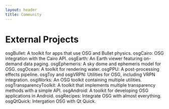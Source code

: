 ```yaml
---
layout: header
title: Community
---
```

# External Projects

osgBullet: A toolkit for apps that use OSG and Bullet physics.
osgCairo: OSG integration with the Cairo API.
osgEarth: An Earth viewer featuring on-demand data paging.
osgEphemeris: A sky dome and ephemeris model for OSG.
osgOcean: A toolkit for rendering water.
osgPPU: A post-processing effects pipeline.
osgToy and osgVRPN: Utilities for OSG, including VRPN integration.
osgWorks: An OSG toolkit containing multiple utilities.
osgTransparencyToolkit: A toolkit that implements multiple transparency methods with a simple API.
osgAndroid: A toolkit for developing OSG applications in Android.
osgRecipes: Integrate OSG with almost everything.
osgQtQuick: Intergation OSG with Qt Quick.
